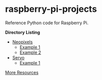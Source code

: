 # raspberry-pi-projects

Reference Python code for Raspberry Pi.

**Directory Listing**

- [Neopixels](/neopixel)
  - [Example 1](/neopixel/neopixel1.py)
  - [Example 2](/neopixel/neopixel2.py)
- [Servo](/servo)
  - [Example 1](/servo/servo1.py)

[More Resources](/resources.md)
